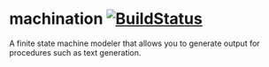 # machination [![BuildStatus](https://travis-ci.org/emersonn/machination.svg?branch=master)](https://travis-ci.org/emersonn/machination)
A finite state machine modeler that allows you to generate output for procedures
such as text generation.
